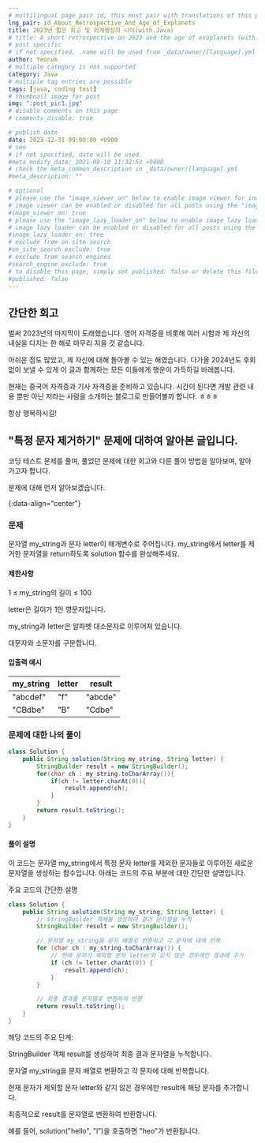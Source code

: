 ```yaml
---
# multilingual page pair id, this must pair with translations of this page. (This name must be unique)
lng_pair: id_About_Retrospective_And_Age_Of_Explanets
title: 2023년 짧은 회고 및 외계행성의 나이(with.Java)
# title: A short retrospective on 2023 and the age of exoplanets (with.Java)
# post specific
# if not specified, .name will be used from _data/owner/[language].yml
author: Yeonuk
# multiple category is not supported
category: Java
# multiple tag entries are possible
tags: [java, coding test]
# thumbnail image for post
img: ":post_pic1.jpg"
# disable comments on this page
# comments_disable: true

# publish date
date: 2023-12-31 09:00:00 +0900
# seo
# if not specified, date will be used.
#meta_modify_date: 2021-08-10 11:32:53 +0900
# check the meta_common_description in _data/owner/[language].yml
#meta_description: ""

# optional
# please use the "image_viewer_on" below to enable image viewer for individual pages or posts (_posts/ or [language]/_posts folders).
# image viewer can be enabled or disabled for all posts using the "image_viewer_posts: true" setting in _data/conf/main.yml.
#image_viewer_on: true
# please use the "image_lazy_loader_on" below to enable image lazy loader for individual pages or posts (_posts/ or [language]/_posts folders).
# image lazy loader can be enabled or disabled for all posts using the "image_lazy_loader_posts: true" setting in _data/conf/main.yml.
#image_lazy_loader_on: true
# exclude from on site search
#on_site_search_exclude: true
# exclude from search engines
#search_engine_exclude: true
# to disable this page, simply set published: false or delete this file
#published: false
---
```


<!-- outline-start -->

## 간단한 회고

벌써 2023년의 마지막이 도래했습니다. 영어 자격증을 비롯해 여러 시험과 제 자신의 내실을 다지는 한 해로 마무리 지을 것 같습니다.

아쉬운 점도 많았고, 제 자신에 대해 돌아볼 수 있는 해였습니다. 다가올 2024년도 후회없이 보낼 수 있게 이 글과 함께하는 모든 이들에게 행운이 가득하길 바래봅니다.

현재는 중국어 자격증과 기사 자격증을 준비하고 있습니다. 시간이 된다면 개발 관련 내용 뿐만 아닌 저라는 사람을 소개하는 블로그로 만들어볼까 합니다. ㅎㅎㅎ

항상 행복하시길!

## "특정 문자 제거하기" 문제에 대하여 알아본 글입니다.

코딩 테스트 문제를 풀며, 풀었던 문제에 대한 회고와 다른 풀이 방법을 알아보며, 알아가고자 합니다.

문제에 대해 먼저 알아보겠습니다.

{:data-align="center"}

<!-- outline-end -->

### 문제

문자열 my_string과 문자 letter이 매개변수로 주어집니다. my_string에서 letter를 제거한 문자열을 return하도록 solution 함수를 완성해주세요.

#### 제한사항

1 ≤ my_string의 길이 ≤ 100

letter은 길이가 1인 영문자입니다.

my_string과 letter은 알파벳 대소문자로 이루어져 있습니다.

대문자와 소문자를 구분합니다.

#### 입출력 예시

| my_string | letter | result  |
| --------- | ------ | ------- |
| "abcdef"  | "f"    | "abcde" |
| "CBdbe"   | "B"    | "Cdbe"  |

### 문제에 대한 나의 풀이

```java
class Solution {
    public String solution(String my_string, String letter) {
        StringBuilder result = new StringBuilder();
        for(char ch : my_string.toCharArray()){
            if(ch != letter.charAt(0)){
                result.append(ch);
            }
        }
        return result.toString();
    }
}
```

#### 풀이 설명

이 코드는 문자열 my_string에서 특정 문자 letter를 제외한 문자들로 이루어진 새로운 문자열을 생성하는 함수입니다. 아래는 코드의 주요 부분에 대한 간단한 설명입니다.

주요 코드의 간단한 설명

```java
class Solution {
    public String solution(String my_string, String letter) {
        // StringBuilder 객체를 생성하여 결과 문자열을 누적
        StringBuilder result = new StringBuilder();

        // 문자열 my_string을 문자 배열로 변환하고 각 문자에 대해 반복
        for (char ch : my_string.toCharArray()) {
            // 현재 문자가 제외할 문자 letter와 같지 않은 경우에만 결과에 추가
            if (ch != letter.charAt(0)) {
                result.append(ch);
            }
        }

        // 최종 결과를 문자열로 변환하여 반환
        return result.toString();
    }
}
```

해당 코드의 주요 단계:

StringBuilder 객체 result를 생성하여 최종 결과 문자열을 누적합니다.

문자열 my_string을 문자 배열로 변환하고 각 문자에 대해 반복합니다.

현재 문자가 제외할 문자 letter와 같지 않은 경우에만 result에 해당 문자를 추가합니다.

최종적으로 result를 문자열로 변환하여 반환합니다.

예를 들어, solution("hello", "l")을 호출하면 "heo"가 반환됩니다.
